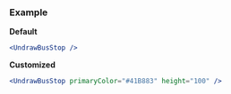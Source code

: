 ### Example

**Default**
```jsx
<UndrawBusStop />
```

**Customized**
```jsx
<UndrawBusStop primaryColor="#41B883" height="100" />
```
